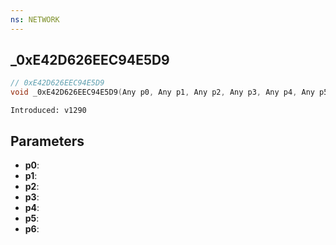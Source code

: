 ```yaml
---
ns: NETWORK
---
```

## _0xE42D626EEC94E5D9

```c
// 0xE42D626EEC94E5D9
void _0xE42D626EEC94E5D9(Any p0, Any p1, Any p2, Any p3, Any p4, Any p5, Any p6);
```

```
Introduced: v1290
```

## Parameters
* **p0**:
* **p1**:
* **p2**:
* **p3**:
* **p4**:
* **p5**:
* **p6**:

